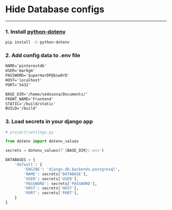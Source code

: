 # Hide Database configs
----------

### 1. Install [python-dotenv](https://github.com/theskumar/python-dotenv) 

```bash
pip install -U python-dotenv
```

### 2. Add config data to .env file

```txt
NAME='pinterestdb'
USER='markgm'
PASSWORD='$uperHarDP@$sw0rD'
HOST='localhost'
PORT='5432'

BASE_DIR='/home/sedosona/Documents/'
FRONT_NAME='Frontend'
STATIC='/build/static'
BUILD='/build'
```

### 3. Load secrets in your django app

````python
# project/settings.py

from dotenv import dotenv_values

secrets = dotenv_values(f'{BASE_DIR}/.env')

DATABASES = {
    'default': {
        'ENGINE': 'django.db.backends.postgresql',
        'NAME': secrets['DATABASE'],
        'USER': secrets['USER'],
        'PASSWORD': secrets['PASSWORD'],
        'HOST': secrets['HOST'],
        'PORT': secrets['PORT'],
    }
}
````
